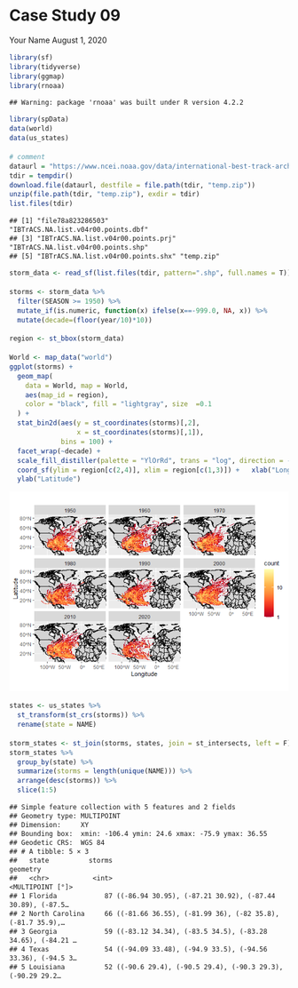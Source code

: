 Case Study 09
================
Your Name
August 1, 2020

``` r
library(sf)
library(tidyverse)
library(ggmap)
library(rnoaa)
```

    ## Warning: package 'rnoaa' was built under R version 4.2.2

``` r
library(spData)
data(world)
data(us_states)

# comment
dataurl = "https://www.ncei.noaa.gov/data/international-best-track-archive-for-climate-stewardship-ibtracs/v04r00/access/shapefile/IBTrACS.NA.list.v04r00.points.zip"
tdir = tempdir()
download.file(dataurl, destfile = file.path(tdir, "temp.zip"))
unzip(file.path(tdir, "temp.zip"), exdir = tdir)
list.files(tdir)
```

    ## [1] "file78a823286503"                  "IBTrACS.NA.list.v04r00.points.dbf"
    ## [3] "IBTrACS.NA.list.v04r00.points.prj" "IBTrACS.NA.list.v04r00.points.shp"
    ## [5] "IBTrACS.NA.list.v04r00.points.shx" "temp.zip"

``` r
storm_data <- read_sf(list.files(tdir, pattern=".shp", full.names = T))

storms <- storm_data %>% 
  filter(SEASON >= 1950) %>% 
  mutate_if(is.numeric, function(x) ifelse(x==-999.0, NA, x)) %>% 
  mutate(decade=(floor(year/10)*10))

region <- st_bbox(storm_data)

World <- map_data("world")
ggplot(storms) + 
  geom_map(
    data = World, map = World,
    aes(map_id = region),
    color = "black", fill = "lightgray", size  =0.1
  ) + 
  stat_bin2d(aes(y = st_coordinates(storms)[,2],
                 x = st_coordinates(storms)[,1]),
             bins = 100) +
  facet_wrap(~decade) + 
  scale_fill_distiller(palette = "YlOrRd", trans = "log", direction = -1, breaks = c(1, 10, 100, 1000)) + 
  coord_sf(ylim = region[c(2,4)], xlim = region[c(1,3)]) +   xlab("Longitude") + 
  ylab("Latitude")
```

![](case_study_09_files/figure-gfm/unnamed-chunk-1-1.png)<!-- -->

``` r
states <- us_states %>% 
  st_transform(st_crs(storms)) %>% 
  rename(state = NAME)

storm_states <- st_join(storms, states, join = st_intersects, left = F)
storm_states %>% 
  group_by(state) %>% 
  summarize(storms = length(unique(NAME))) %>% 
  arrange(desc(storms)) %>% 
  slice(1:5)
```

    ## Simple feature collection with 5 features and 2 fields
    ## Geometry type: MULTIPOINT
    ## Dimension:     XY
    ## Bounding box:  xmin: -106.4 ymin: 24.6 xmax: -75.9 ymax: 36.55
    ## Geodetic CRS:  WGS 84
    ## # A tibble: 5 × 3
    ##   state          storms                                                 geometry
    ##   <chr>           <int>                                         <MULTIPOINT [°]>
    ## 1 Florida            87 ((-86.94 30.95), (-87.21 30.92), (-87.44 30.89), (-87.5…
    ## 2 North Carolina     66 ((-81.66 36.55), (-81.99 36), (-82 35.8), (-81.7 35.9),…
    ## 3 Georgia            59 ((-83.12 34.34), (-83.5 34.5), (-83.28 34.65), (-84.21 …
    ## 4 Texas              54 ((-94.09 33.48), (-94.9 33.5), (-94.56 33.36), (-94.5 3…
    ## 5 Louisiana          52 ((-90.6 29.4), (-90.5 29.4), (-90.3 29.3), (-90.29 29.2…
